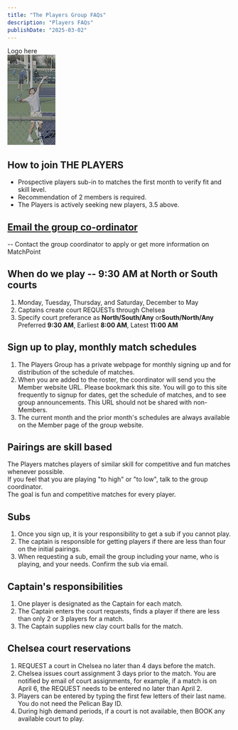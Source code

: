 ```yaml
---
title: "The Players Group FAQs"
description: "Players FAQs"
publishDate: "2025-03-02"
---
```


Logo here\
![Casper Rudd practice at Indian Wells 2025](/page/_images/casperruudindianwellsbillcaufield_crop.png)

## How to join THE PLAYERS

* Prospective players sub-in to matches the first month to verify fit and skill level.
* Recommendation of 2 members is required.
* The Players is actively seeking new players, 3.5 above.

## [Email the group co-ordinator](mailto:turnerdb1@gmail.com)

-- Contact the group coordinator to apply or get more information on MatchPoint

## When do we play -- 9:30 AM at North or South courts

1. Monday, Tuesday, Thursday, and Saturday, December to May
2. Captains create court REQUESTs through Chelsea
3. Specify court preferance as **North/South/Any** or**South/North/Any**\
   Preferred **9:30 AM**,  Earliest **8:00 AM**, Latest **11:00 AM**

## Sign up to play, monthly match schedules

1. The Players Group has a private webpage for monthly signing up and for distribution of the schedule of matches.
2. When you are added to the roster, the coordinator will send you the Member website URL.  Please bookmark this site. You will go to this site frequently to signup for dates, get the schedule of matches, and to see group announcements.  This URL should not be shared with non-Members.
3. The current month and the prior month's schedules are always available on the Member page of the group website.

## Pairings are skill based

The Players matches players of similar skill for competitive and fun matches whenever possible.\
If you feel that you are playing "to high" or "to low", talk to the group coordinator.\
The goal is fun and competitive matches for every player.

## Subs

1. Once you sign up, it is your responsibility to get a sub if you cannot play.
2. The captain is responsible for getting players if there are less than four on the initial pairings.
3. When requesting a sub, email the group including your name, who is playing, and your needs.  Confirm the sub via email.

## Captain's responsibilities

1. One player is designated as the Captain for each match.
2. The Captain enters the court requests, finds a player if there are less than only 2 or 3 players for a match.
4. The Captain supplies new clay court balls for the match.

## Chelsea court reservations

1. REQUEST a court in Chelsea no later than 4 days before the match.
2. Chelsea issues court assignment 3 days prior to the match. You are notified by email of court assignments, for example, if a match is on April 6, the REQUEST needs to be entered no later than April 2.
3. Players can be entered by typing the first few letters of their last name. You do not need the Pelican Bay ID.
4. During high demand periods, if a court is not available, then BOOK any available court to play.
